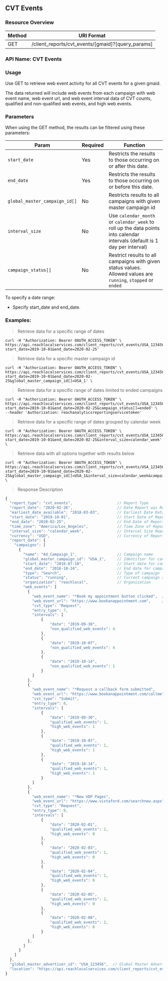 ## CVT Events

### Resource Overview


| Method | URI Format |
|---|---|
| GET | /client_reports/cvt_events/[gmaid]?[query_params]|

### API Name: CVT Events
### Usage
Use GET to retrieve web event activity for all CVT events for a given gmaid.

The data returned will include web events from each campaign with web event name, web event url, and web event interval data of CVT counts, qualified and non-qualified web events, and high web events.

### Parameters

When using the GET method, the results can be filtered using these parameters:

| Param | Required | Function |
|---|---|---|
|`start_date`|Yes|Restricts the results to those occurring on or after this date.|
|`end_date`|Yes|Restricts the results to those occurring on or before this date.|
|`global_master_campaign_id[]`|No|Restricts results to all campaigns with given master campaign id|
|`interval_size`|No|Use `calendar_month` or `calendar_week` to roll up the data points into calendar intervals (default is 1 day per interval)|
|`campaign_status[]`|No|Restrict results to all campaigns with given status values.  Allowed values are `running`, `stopped` or `ended`|


To specify a date range:

   - Specify start_date and end_date.

### Examples:

> Retrieve data for a specific range of dates

```
curl -H "Authorization: Bearer OAUTH_ACCESS_TOKEN" \
https://api.reachlocalservices.com/client_reports/cvt_events/USA_123456?start_date=2019-10-01&end_date=2020-02-25'
```

> Retrieve data for a specific master campaign id

```
curl -H "Authorization: Bearer OAUTH_ACCESS_TOKEN" \
https://api.reachlocalservices.com/client_reports/cvt_events/USA_123456?start_date=2019-10-01&end_date=2020-02-25&global_master_campaign_id[]=USA_1' \
```

> Retrieve data for a specific range of dates limited to ended campaigns

```
curl -H "Authorization: Bearer OAUTH_ACCESS_TOKEN" \
https://api.reachlocalservices.com/client_reports/cvt_events/USA_123456?start_date=2019-10-01&end_date=2020-02-25&campaign_status[]=ended' \
--header 'Authorization: reachanalyticsreportingservicetoken'
```

> Retrieve data for a specific range of dates grouped by calendar week

```
curl -H "Authorization: Bearer OAUTH_ACCESS_TOKEN" \
https://api.reachlocalservices.com/client_reports/cvt_events/USA_123456?start_date=2019-10-01&end_date=2020-02-25&interval_size=calendar_week' \
```

> Retrieve data with all options together with results below

```
curl -H "Authorization: Bearer OAUTH_ACCESS_TOKEN" \
https://api.reachlocalservices.com/client_reports/cvt_events/USA_123456?start_date=2019-10-01&end_date=2020-02-25&global_master_campaign_id[]=USA_1&interval_size=calendar_week&campaign_status[]=running' \
```

> Response Description

```javascript
{
  "report_type": "cvt_events",                    // Report Type
  "report_date": "2020-02-26",                    // Date Report was Run
  "earliest_date_available": "2018-03-03",        // Earliest Date Data is Available
  "start_date": "2019-10-01",                     // Start Date of Report
  "end_date": "2020-02-25",                       // End Date of Report
  "time_zone": "America/Los_Angeles",             // Time Zone of Report    
  "interval_size": "calendar_week",               // Interval Size Report is Broken Into
  "currency": "USD",                              // Currency of Report
  "report_data": {
    "campaigns": [
      {
        "name": "Ad_Campaign_1",                  // Campaign name
        "global_master_campaign_id": "USA_1",     // Identifier for campaign
        "start_date": "2016-07-10",               // Start date for campaign
        "end_date": "2016-10-24",                 // End date for campaign
        "type": "Search",                         // Type of campaign
        "status": "running",                      // Current campaign status
        "organization": "reachlocal",             // Organization
        "web_events": [
          {
            "web_event_name": "*Book my appointment button clicked",  // Name of web event
            "web_event_url": "https://www.bookanappointment.com",     // Web event url
            "cvt_type": "Request",
            "entry_type": 7,
            "intervals": [
                {
                    "date": "2019-09-30",
                    "non_qualified_web_events": 4
                },
                {
                    "date": "2019-10-07",
                    "non_qualified_web_events": 4
                },
                {
                    "date": "2019-10-14",
                    "non_qualified_web_events": 1
                }
            ]
          },
          {
            "web_event_name": "*Request a callback form submitted",
            "web_event_url": "https://www.bookanappointment.com/callme",
            "cvt_type": "Submit",
            "entry_type": 8,
            "intervals": [
                {
                    "date": "2019-09-30",
                    "qualified_web_events": 1,
                    "high_web_events": 1
                },
                {
                    "date": "2019-10-07",
                    "qualified_web_events": 1,
                    "high_web_events": 1
                },
                {
                    "date": "2019-10-14",
                    "qualified_web_events": 1,
                    "high_web_events": 1
                }
            ]
          },
          {
            "web_event_name": "*New VDP Pages",
            "web_event_url": "https://www.vistaford.com/searchnew.aspx",
            "cvt_type": "Request",
            "entry_type": 8,
            "intervals": [
                {
                    "date": "2020-02-01",
                    "qualified_web_events": 2,
                    "high_web_events": 0
                },
                {
                    "date": "2020-02-03",
                    "qualified_web_events": 1,
                    "high_web_events": 0
                },
                {
                    "date": "2020-02-04",
                    "qualified_web_events": 1,
                    "high_web_events": 0
                },
                {
                    "date": "2020-02-05",
                    "qualified_web_events": 2,
                    "high_web_events": 0
                },
                {
                    "date": "2020-02-08",
                    "qualified_web_events": 2,
                    "high_web_events": 0
                }
            ]
          },
        ]
      }
    ]
  },
  "global_master_advertiser_id": "USA_123456",  // Global Master Advertiser ID
  "location": "https://api.reachlocalservices.com/client_reports/cvt_events/USA_190076?campaign_status%5B%5D=running&end_date=2020-02-25&global_master_campaign_id%5B%5D=USA_2772377&interval_size=calendar_week&start_date=2019-10-01"
}
```
